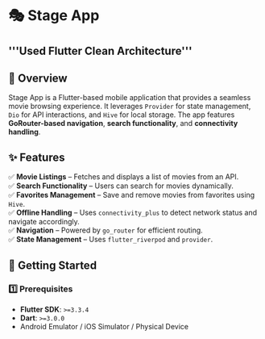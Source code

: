 
# 🎭 Stage App

## '''Used Flutter Clean Architecture'''

## 📌 Overview
Stage App is a Flutter-based mobile application that provides a seamless movie browsing experience. It leverages `Provider` for state management, `Dio` for API interactions, and `Hive` for local storage. The app features **GoRouter-based navigation**, **search functionality**, and **connectivity handling**.

## ✨ Features
✅ **Movie Listings** – Fetches and displays a list of movies from an API.  
✅ **Search Functionality** – Users can search for movies dynamically.  
✅ **Favorites Management** – Save and remove movies from favorites using `Hive`.  
✅ **Offline Handling** – Uses `connectivity_plus` to detect network status and navigate accordingly.  
✅ **Navigation** – Powered by `go_router` for efficient routing.  
✅ **State Management** – Uses `flutter_riverpod` and `provider`.  

## 🚀 Getting Started

### 1️⃣ Prerequisites
- **Flutter SDK**: `>=3.3.4`
- **Dart**: `>=3.0.0`
- Android Emulator / iOS Simulator / Physical Device
